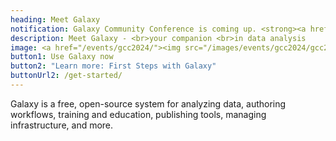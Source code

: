 ```yaml
---
heading: Meet Galaxy
notification: Galaxy Community Conference is coming up. <strong><a href="/events/gcc2024/" class="ml-2">Read on.</a></strong>
description: Meet Galaxy - <br>your companion <br>in data analysis
image: <a href="/events/gcc2024/"><img src="/images/events/gcc2024/gcc2024-banner-4.png" alt="GCC2024"></a>
button1: Use Galaxy now
button2: "Learn more: First Steps with Galaxy"
buttonUrl2: /get-started/
---
```


Galaxy is a free, open-source system for analyzing data, authoring workflows, training and education, publishing tools, managing infrastructure, and more.

